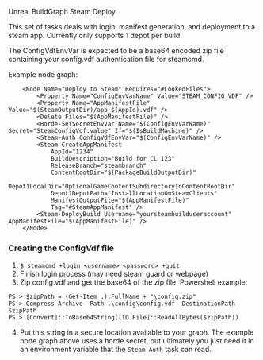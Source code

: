 Unreal BuildGraph Steam Deploy

This set of tasks deals with login, manifest generation, and deployment to a steam app.
Currently only supports 1 depot per build.

The ConfigVdfEnvVar is expected to be a base64 encoded zip file containing your config.vdf authentication file for steamcmd.

Example node graph:
```
	<Node Name="Deploy to Steam" Requires="#CookedFiles">
		<Property Name="ConfigEnvVarName" Value="STEAM_CONFIG_VDF" />
		<Property Name="AppManifestFile" Value="$(SteamOutputDir)/app_$(AppId).vdf" />
		<Delete Files="$(AppManifestFile)" />
		<Horde-SetSecretEnvVar Name="$(ConfigEnvVarName)" Secret="SteamConfigVdf.value" If="$(IsBuildMachine)" />
		<Steam-Auth ConfigVdfEnvVar="$(ConfigEnvVarName)" />
		<Steam-CreateAppManifest
			AppId="1234"
			BuildDescription="Build for CL 123"
			ReleaseBranch="steambranch"
			ContentRootDir="$(PackageBuildOutputDir)"
			Depot1LocalDir="OptionalGameContentSubdirectoryInContentRootDir"
			Depot1DepotPath="InstallLocationOnSteamClients"
			ManifestOutputFile="$(AppManifestFile)"
			Tag="#SteamAppManifest" />
		<Steam-DeployBuild Username="yoursteambuilduseraccount" AppManifestFile="$(AppManifestFile)" />
	</Node>
```

### Creating the ConfigVdf file
1. `$ steamcmd +login <username> <password> +quit`
2. Finish login process (may need steam guard or webpage)
3. Zip config.vdf and get the base64 of the zip file. Powershell example:
```
PS > $zipPath = (Get-Item .).FullName + "\config.zip"
PS > Compress-Archive -Path .\config\config.vdf -DestinationPath $zipPath
PS > [Convert]::ToBase64String([IO.File]::ReadAllBytes($zipPath))
```
4. Put this string in a secure location available to your graph. The example node graph above uses a horde secret, but ultimately you just need it in an environment variable that the `Steam-Auth` task can read.
